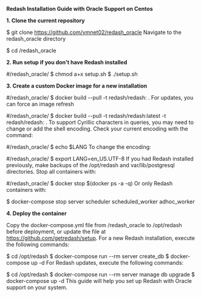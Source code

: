**Redash Installation Guide with Oracle Support on Centos**


**1. Clone the current repository**

$ git clone https://github.com/vmnet02/redash_oracle
Navigate to the redash_oracle directory


$ cd /redash_oracle

**2. Run setup if you don't have Redash installed**

#/redash_oracle/
$ chmod a+x setup.sh
$ ./setup.sh

**3. Create a custom Docker image for a new installation**

#/redash_oracle/
$ docker build --pull -t redash/redash: .
For updates, you can force an image refresh

#/redash_oracle/
$ docker build --pull -t redash/redash:latest -t redash/redash:<actual redash version> .
To support Cyrillic characters in queries, you may need to change or add the shell encoding. Check your current encoding with the command:

#/redash_oracle/
$ echo $LANG
To change the encoding:


#/redash_oracle/
$ export LANG=en_US.UTF-8
If you had Redash installed previously, make backups of the /opt/redash and var/lib/postgresql directories. Stop all containers with:


#/redash_oracle/
$ docker stop $(docker ps -a -q)
Or only Redash containers with:


$ docker-compose stop server scheduler scheduled_worker adhoc_worker

**4. Deploy the container**

Copy the docker-compose.yml file from /redash_oracle to /opt/redash before deployment, 
or update the file at https://github.com/getredash/setup.
For a new Redash installation, execute the following commands:

$ cd /opt/redash
$ docker-compose run --rm server create_db
$ docker-compose up -d
For Redash updates, execute the following commands:


$ cd /opt/redash
$ docker-compose run --rm server manage db upgrade
$ docker-compose up -d
This guide will help you set up Redash with Oracle support on your system.
